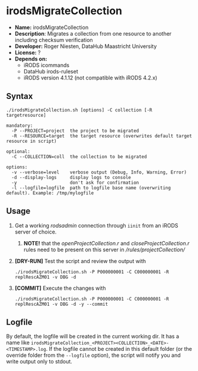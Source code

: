 # irodsMigrateCollection

* **Name:** irodsMigrateCollection
* **Description**: Migrates a collection from one resource to another including checksum verification
* **Developer:** Roger Niesten, DataHub Maastricht University
* **License:** ?
* **Depends on:** 
  * iRODS icommands
  * DataHub irods-ruleset
  * iRODS version 4.1.12 (not compatible with iRODS 4.2.x)

## Syntax

    ./irodsMigrateCollection.sh [options] -C collection [-R targetresource]
        
    mandatory:
      -P --PROJECT=project  the project to be migrated
      -R --RESOURCE=target  the target resource (overwrites default target resource in script)

    optional:
      -C --COLLECTION=coll  the collection to be migrated
    
    options:
      -v --verbose=level    verbose output (Debug, Info, Warning, Error)
      -d --display-logs     display logs to console 
      -y                    don't ask for confirmation
      -l --logfile=logfile  path to logfile base name (overwriting default). Example: /tmp/mylogfile

## Usage
1. Get a working _rodsadmin_ connection through `iinit` from an iRODS server of choice. 
    1. **NOTE!** that the _openProjectCollection.r_ and _closeProjectCollection.r_ rules need to be present on this 
    server in _/rules/projectCollection/_

1. **[DRY-RUN]** Test the script and review the output with 

    `./irodsMigrateCollection.sh -P P000000001 -C C000000001 -R replRescAZM01 -v DBG -d` 

1. **[COMMIT]** Execute the changes with

    `./irodsMigrateCollection.sh -P P000000001 -C C000000001 -R replRescAZM01 -v DBG -d -y --commit` 

## Logfile
By default, the logfile will be created in the current working dir. It has a name like `irodsMigrateCollection_<PROJECT><COLLECTION>_<DATE>-<TIMESTAMP>.log`.
If the logfile cannot be created in this default folder (or the override folder from the `--logfile` option), the script will notify you and write output only to stdout.
